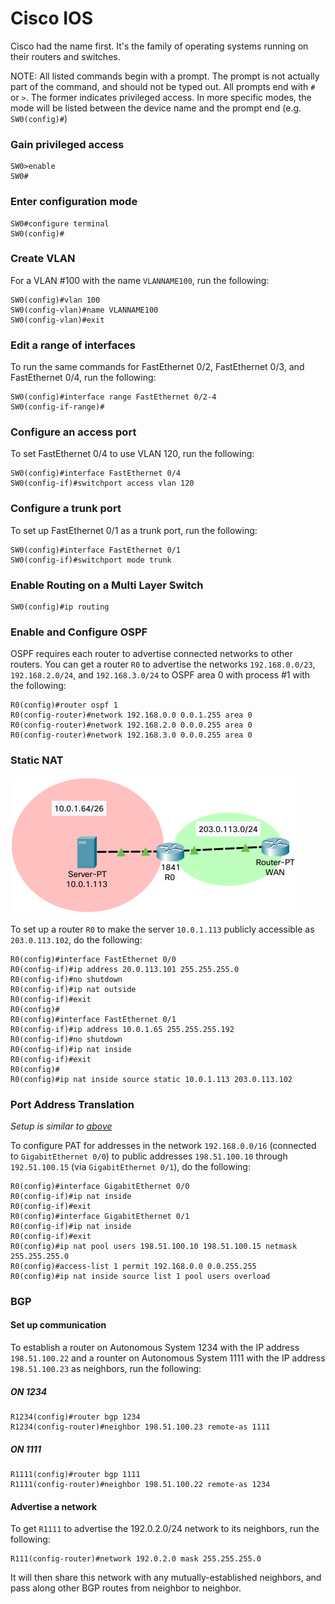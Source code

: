 <!--
SPDX-FileCopyrightText: 2021 - 2025 Eli Array Minkoff

SPDX-License-Identifier: CC-BY-SA-4.0
-->

# Cisco IOS

Cisco had the name first. It's the family of operating systems running on their routers and switches.

NOTE: All listed commands begin with a prompt. The prompt is not actually part of the command, and should not be typed out. All prompts end with `#` or `>`. The former indicates privileged access. In more specific modes, the mode will be listed between the device name and the prompt end (e.g. `SW0(config)#`)

### Gain privileged access
```cisco
SW0>enable
SW0#
```

### Enter configuration mode
```cisco
SW0#configure terminal
SW0(config)#
```

### Create VLAN
For a VLAN #100 with the name `VLANNAME100`, run the following:
```cisco
SW0(config)#vlan 100
SW0(config-vlan)#name VLANNAME100
SW0(config-vlan)#exit
```

### Edit a range of interfaces
To run the same commands for FastEthernet 0/2, FastEthernet 0/3, and FastEthernet 0/4, run the following:
```cisco
SW0(config)#interface range FastEthernet 0/2-4
SW0(config-if-range)#
```

### Configure an access port
To set FastEthernet 0/4 to use VLAN 120, run the following:
```cisco
SW0(config)#interface FastEthernet 0/4
SW0(config-if)#switchport access vlan 120
```

### Configure a trunk port
To set up FastEthernet 0/1 as a trunk port, run the following:
```cisco
SW0(config)#interface FastEthernet 0/1
SW0(config-if)#switchport mode trunk
```

### Enable Routing on a Multi Layer Switch
```cisco
SW0(config)#ip routing
```

### Enable and Configure OSPF
OSPF requires each router to advertise connected networks to other routers. You can get a router `R0` to advertise the networks `192.168.0.0/23`, `192.168.2.0/24`, and `192.168.3.0/24` to OSPF area 0 with process #1 with the following:

```cisco
R0(config)#router ospf 1
R0(config-router)#network 192.168.0.0 0.0.1.255 area 0
R0(config-router)#network 192.168.2.0 0.0.0.255 area 0
R0(config-router)#network 192.168.3.0 0.0.0.255 area 0
```

### Static NAT
![Screenshot of sample setup in Cisco Packet Tracer](img/Cisco-IOS-img1.png)

To set up a router `R0` to make the server `10.0.1.113` publicly accessible as `203.0.113.102`, do the following:
```cisco
R0(config)#interface FastEthernet 0/0
R0(config-if)#ip address 20.0.113.101 255.255.255.0
R0(config-if)#no shutdown
R0(config-if)#ip nat outside
R0(config-if)#exit
R0(config)#
R0(config)#interface FastEthernet 0/1
R0(config-if)#ip address 10.0.1.65 255.255.255.192
R0(config-if)#no shutdown
R0(config-if)#ip nat inside
R0(config-if)#exit
R0(config)#
R0(config)#ip nat inside source static 10.0.1.113 203.0.113.102
```

### Port Address Translation
*Setup is similar to [above](#static-nat)*

To configure PAT for addresses in the network `192.168.0.0/16` (connected to `GigabitEthernet 0/0`) to public addresses `198.51.100.10` through `192.51.100.15` (via `GigabitEthernet 0/1`), do the following:
```cisco
R0(config)#interface GigabitEthernet 0/0
R0(config-if)#ip nat inside
R0(config-if)#exit
R0(config)#interface GigabitEthernet 0/1
R0(config-if)#ip nat inside
R0(config-if)#exit
R0(config)#ip nat pool users 198.51.100.10 198.51.100.15 netmask 255.255.255.0
R0(config)#access-list 1 permit 192.168.0.0 0.0.255.255
R0(config)#ip nat inside source list 1 pool users overload
```

### BGP

#### Set up communication

To establish a router on Autonomous System 1234 with the IP address `198.51.100.22` and a rounter on Autonomous System 1111 with the IP address `198.51.100.23` as neighbors, run the following:

##### ON 1234
```cisco
R1234(config)#router bgp 1234
R1234(config-router)#neighbor 198.51.100.23 remote-as 1111
```

##### ON 1111
```cisco
R1111(config)#router bgp 1111
R1111(config-router)#neighbor 198.51.100.22 remote-as 1234
```

#### Advertise a network

To get `R1111` to advertise the 192.0.2.0/24 network to its neighbors, run the following:
```cisco
R111(config-router)#network 192.0.2.0 mask 255.255.255.0
```
It will then share this network with any mutually-established neighbors, and pass along other BGP routes from neighbor to neighbor.
